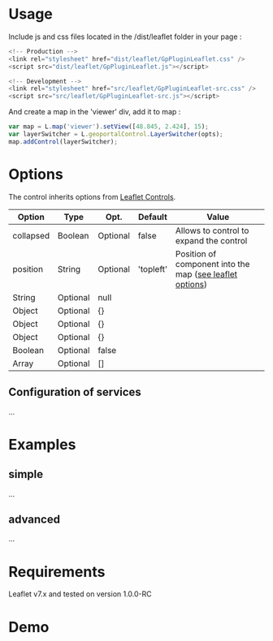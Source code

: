 # Usage

Include js and css files located in the /dist/leaflet folder in your page :

``` javascript
<!-- Production -->
<link rel="stylesheet" href="dist/leaflet/GpPluginLeaflet.css" />
<script src="dist/leaflet/GpPluginLeaflet.js"></script>
```

``` javascript
<!-- Development -->
<link rel="stylesheet" href="src/leaflet/GpPluginLeaflet-src.css" />
<script src="src/leaflet/GpPluginLeaflet-src.js"></script>
```

And create a map in the 'viewer' div, add it to map :
``` javascript
var map = L.map('viewer').setView([48.845, 2.424], 15);
var layerSwitcher = L.geoportalControl.LayerSwitcher(opts);
map.addControl(layerSwitcher);
```

# Options

The control inherits options from [Leaflet Controls](http://leafletjs.com/reference.html#control).

Option      |  Type   |    Opt.   | Default    | Value
-|-|-|-|-|
collapsed   | Boolean | Optional | false     | Allows to control to expand the control
position    | String  | Optional | 'topleft' | Position of component into the map ([see leaflet options](http://leafletjs.com/reference.html#control-positions))
| String  | Optional | null    |
| Object  | Optional | {}      |
| Object  | Optional | {}      |
| Object  | Optional | {}      |
| Boolean | Optional | false   |
| Array   | Optional | []      |

## Configuration of services

...

# Examples

## simple

...

## advanced

...

# Requirements

Leaflet v7.x and tested on version 1.0.0-RC

# Demo

<!-- Library Leaflet -->
<link rel="stylesheet" href="../lib/leaflet/leaflet.css" />
<script src="../lib/leaflet/leaflet.js"></script>

<!-- Plugin leaflet IGN -->
<link rel="stylesheet" href="../dist/leaflet/GpPluginLeaflet<%- mode %>.css" />
<script src="../dist/leaflet/GpPluginLeaflet<%- mode %>.js" data-key="jhyvi0fgmnuxvfv0zjzorvdn"></script>

<!-- code -->
<script>
window.onload = function () {

  var wmts1 = L.geoportalLayer.WMTS({
    layer : "CADASTRALPARCELS.PARCELS",
  },
  {
    attribution : "layer1",
    opacity : 0.3
  });

  var wms = L.geoportalLayer.WMS({
    layer : "ORTHOIMAGERY.ORTHOPHOTOS",
  },
  {
    attribution : "layer2",
    opacity : 0.3
  });

  var wmts2 = L.geoportalLayer.WMTS({
    layer : "GEOGRAPHICALGRIDSYSTEMS.MAPS",
  },
  {
    attribution : "layer3",
    opacity : 0.3
  });

  var wmts3 = L.tileLayer('http://{s}.tile.osm.org/{z}/{x}/{y}.png', {
      attribution: '&copy; <a href="http://osm.org/copyright">OpenStreetMap</a> contributors',
      opacity : 0.5
  });

  var map  = L.map('map', {
    zoom : 2,
    center : L.latLng(48, 2),
    layers : [wmts1, wms, wmts2, wmts3]
  });

  var layers = [
    {
      layer : wmts3,
      display : true,
      config : {
         title : "Layer OSM WMTS",
         description : "OpenStreetMap",
         visibility : true,
         legends : [{
           minScaleDenominator: 1067,
           url: "http://localhost/"
         }],
         quicklookUrl : "http://localhost/"
      }
    }
  ];

  var layerSwitcher = L.geoportalControl.LayerSwitcher({layers : layers, collapsed : true, position : 'topright'});
  map.addControl(layerSwitcher);
}
</script>

<div id="map" style="height: 400px;"></div>
